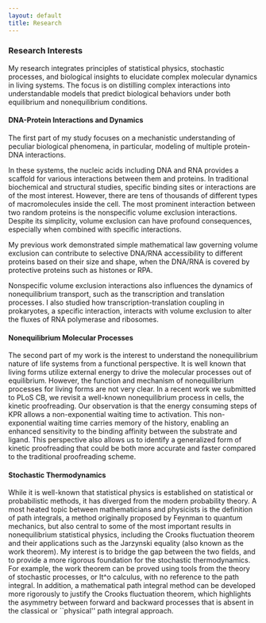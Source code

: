 ```yaml
---
layout: default
title: Research
---
```


### Research Interests
My research integrates principles of statistical physics, stochastic processes,
and biological insights to elucidate complex molecular dynamics in living
systems. The focus is on distilling complex interactions into understandable
models that predict biological behaviors under both equilibrium and
nonequilibrium conditions.

#### DNA-Protein Interactions and Dynamics
The first part of my study focuses on a mechanistic understanding of peculiar
biological phenomena, in particular, modeling of multiple protein-DNA
interactions.

In these systems, the nucleic acids including DNA and RNA provides a scaffold
for various interactions between them and proteins. In traditional biochemical
and structural studies, specific binding sites or interactions are of the most
interest. However, there are tens of thousands of different types of
macromolecules inside the cell. The most prominent interaction between two
random proteins is the nonspecific volume exclusion interactions. Despite its
simplicity, volume exclusion can have profound consequences, especially when
combined with specific interactions.

My previous work demonstrated simple mathematical law governing volume exclusion
can contribute to selective DNA/RNA accessibility to different proteins based on
their size and shape, when the DNA/RNA is covered by protective proteins such as 
histones or RPA.

Nonspecific volume exclusion interactions also influences the dynamics of nonequilibrium 
transport, such as the transcription and translation processes. I also studied how 
transcription-translation coupling in prokaryotes, a specific interaction, interacts 
with volume exclusion to alter the fluxes of RNA polymerase and ribosomes.

#### Nonequilibrium Molecular Processes
The second part of my work is the interest to understand the nonequilibrium
nature of life systems from a functional perspective. It is well known that
living forms utilize external energy to drive the molecular processes out of
equilibrium. However, the function and mechanism of nonequilibrium processes for
living forms are not very clear. In a recent work we submitted to PLoS CB, we
revisit a well-known nonequilibrium process in cells, the kinetic proofreading.
Our observation is that the energy consuming steps of KPR allows a
non-exponential waiting time to activation. This non-exponential waiting time
carries memory of the history, enabling an enhanced sensitivity to the binding
affinity between the substrate and ligand. This perspective also allows us to
identify a generalized form of kinetic proofreading that could be both more
accurate and faster compared to the traditional proofreading scheme.

#### Stochastic Thermodynamics
While it is well-known that statistical physics is established on statistical or
probabilistic methods, it has diverged from the modern probability theory. A
most heated topic between mathematicians and physicists is the definition of
path integrals, a method originally proposed by Feynman to quantum mechanics,
but also central to some of the most important results in nonequilibrium
statistical physics, including the Crooks fluctuation theorem and their
applications such as the Jarzynski equality (also known as the work theorem). My
interest is to bridge the gap between the two fields, and to provide a more
rigorous foundation for the stochastic thermodynamics. For example, the work theorem 
can be proved using tools from the theory of stochastic processes, or It\^o calculus,
with no reference to the path integral. In addition, a mathematical path integral 
method can be developed more rigorously to justify the Crooks fluctuation theorem, 
which highlights the asymmetry between forward and backward processes that 
is absent in the classical or ``physical'' path integral approach.
